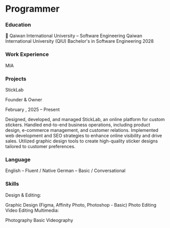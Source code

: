 # Programmer

### Education
📍 Qaiwan International University – Software Engineering
Qaiwan International University (QIU)
Bachelor's in Software Engineering 2028

### Work Experience 
MIA

### Projects
StickLab

Founder & Owner

February , 2025 – Present

Designed, developed, and managed StickLab, an online platform for custom stickers.
Handled end-to-end business operations, including product design, e-commerce management, and customer relations.
Implemented web development and SEO strategies to enhance online visibility and drive sales.
Utilized graphic design tools to create high-quality sticker designs tailored to customer preferences.

### Language 
English – Fluent / Native
German – Basic / Conversational


### Skills
Design & Editing:

Graphic Design (Figma, Affinity Photo, Photoshop - Basic)
Photo Editing
Video Editing
Multimedia:

Photography
Basic Videography


